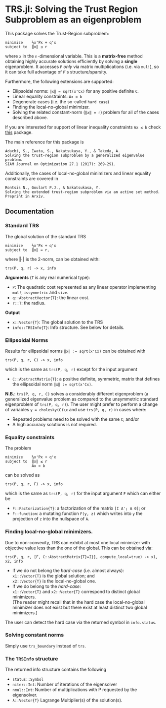 # TRS.jl: Solving the Trust Region Subproblem as an eigenproblem

This package solves the Trust-Region subproblem:
```
minimize    ½x'Px + q'x
subject to  ‖x‖ ≤ r
```
where `x` in the `n-`dimensional variable. This is a **matrix-free** method obtaining highly accurate solutions efficiently by solving a **single** eigenproblem. It accesses `P` *only* via matrix multiplications (i.e. via `mul!`), so it can take full advantage of `P`'s structure/sparsity.

Furthermore, the following extensions are supported:
* Ellipsoidal norms: `‖x‖ = sqrt(x'Cx)` for any positive definite `C`.
* Linear equality constraints: `Ax = b`
* Degenerate cases (i.e. the so-called `hard case`)
* Finding the local-no-global minimizer.
* Solving the related constant-norm (`‖x‖ = r`) problem for all of the cases described above.

If you are interested for support of linear inequality constraints `Ax ≤ b` check [this](https://no-link-yet.com) package.

The main reference for this package is
```
Adachi, S., Iwata, S., Nakatsukasa, Y., & Takeda, A.
Solving the trust-region subproblem by a generalized eigenvalue problem.
SIAM Journal on Optimization 27.1 (2017): 269-291.
```
Additionally, the cases of local-no-global minimizers and linear equality constraints are covered in
```
Rontsis N., Goulart P.J., & Nakatsukasa, Y.
Solving the extended trust-region subproblem via an active set method.
Preprint in Arxiv.
```

## Documentation
### Standard TRS
The global solution of the standard TRS
```
minimize    ½x'Px + q'x
subject to  ‖x‖ = r,
```
where ‖·‖ is the 2-norm, can be obtained with:
```
trs(P, q, r) -> x, info
```
**Arguments** (`T` is any real numerical type):
* `P`: The quadratic cost represented as any linear operator implementing `mul!`, `issymmetric` and `size`.
* `q::AbstractVector{T}`: the linear cost.
* `r::T`: the radius.

**Output**
* `x::Vector{T}`: The global solution to the TRS
* `info::TRSInfo{T}`: Info structure. See below for details.

### Ellipsoidal Norms
Results for ellipsoidal norms `‖x‖ := sqrt(x'Cx)` can be obtained with
```
trs(P, q, r, C) -> x, info
```
which is the same as `trs(P, q, r)` except for the input argument
* `C::AbstractMatrix{T}`: a positive definite, symmetric, matrix that defines the ellipsoidal norm `‖x‖ := sqrt(x'Cx)`.

**N.B.**: `trs(P, q, r, C)` solves a considerably different eigenproblem (a generalized eigenvalue problem as compared to the unsymmetric standard eigenproblem of `trs(P, q, r)`). The user might prefer to perform a change of variables `y = cholesky(C)\x` and use `trs(P, q, r)` in cases where:
* Repeated problems need to be solved with the same `C`; and/or
* A high accuracy solutions is not required.

### Equality constraints
The problem
```
minimize    ½x'Px + q'x
subject to  ‖x‖ ≤ r
            Ax = b
```
can be solved as
```
trs(P, q, r, F) -> x, info
```
which is the same as `trs(P, q, r)` for the input argument `F` which can either be
* `F::Factorization{T}`: a factorization of the matrix `[I A'; A 0]`; or
* `F::function`: a mutating function `F(y, z)` which writes into `y` the projection of `z` into the nullspace of `A`.
### Finding local-no-global minimizers.
Due to non-convexity, TRS can exhibit at most one local minimizer with objective value less than the one of the global. This can be obtained via:
```
trs(P, q, r, [F, C::AbstractMatrix{T}=I}], compute_local=true) -> x1, x2, info
```
* If we do not belong the *hard-case* (i.e. almost always):  
`x1::Vector{T}` is the global solution; and  
`x2::Vector{T}` is the local-no-global one.
* If we do belong to the *hard-case*:  
`x1::Vector{T}` and `x2::Vector{T}` correspond to distinct global minimizers.  
(The reader might recall that in the hard case the local-no-global minimizer does not exist but there exist at least distinct two global minimizers.)

The user can detect the hard case via the returned symbol in `info.status`.

### Solving constant norms
Simply use `trs_boundary` instead of `trs`.

### The `TRSInfo` structure
The returned info structure contains the following 
* `status::Symbol`
* `niter::Int`:  Number of iterations of the eigensolver
* `nmul::Int`:   Number of multiplications with P requested by the eigensolver.
* `λ::Vector{T}` Lagrange Multiplier(s) of the solution(s).